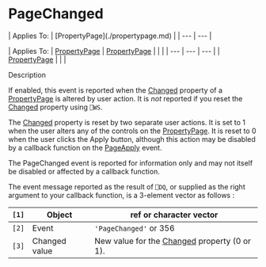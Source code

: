 




<h1 class="heading"><span class="name">PageChanged</span></h1>
| Applies To: | [PropertyPage](./propertypage.md) |
| --- | ---  |

| Applies To: | [PropertyPage](./propertypage.md) | [PropertyPage](./propertypage.md) |  |  |
| --- | --- | ---  |
| [PropertyPage](./propertypage.md) |  |  |


Description


If enabled, this event is reported when the [Changed](./changed.md) property of a [PropertyPage](./propertypage.md) is altered by user action. It is *not* reported if you reset the [Changed](./changed.md) property using `⎕WS`.


The [Changed](./changed.md) property is reset by two separate user actions. It is set to 1 when the user alters any of the controls on the [PropertyPage](./propertypage.md). It is reset to 0 when the user clicks the Apply button, although this action may be disabled by a callback function on the [PageApply](./pageapply.md) event.


The PageChanged event is reported for information only and may not itself be disabled or affected by a callback function.


The event message reported as the result of `⎕DQ`, or supplied as the right argument to your callback function, is a 3-element vector as follows :

| `[1]` | Object | ref or character vector |
| --- | --- | ---  |
| `[2]` | Event | `'PageChanged'` or 356 |
| `[3]` | Changed value | New value for the [Changed](./changed.md) property (0 or 1). |



